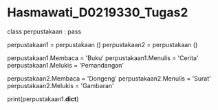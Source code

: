 # Hasmawati_D0219330_Tugas2
class perpustakaan :
    pass

perpustakaan1 = perpustakaan ()
perpustakaan2 = perpustakaan ()

perpustakaan1.Membaca = 'Buku'
perpustakaan1.Menulis = 'Cerita'
perpustakaan1.Melukis = 'Pemandangan'

perpustakaan2.Membaca = 'Dongeng'
perpustakaan2.Menulis = 'Surat'
perpustakaan2.Melukis = 'Gambaran'

print(perpustakaan1.__dict__)

